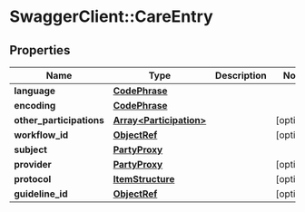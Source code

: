 # SwaggerClient::CareEntry

## Properties
Name | Type | Description | Notes
------------ | ------------- | ------------- | -------------
**language** | [**CodePhrase**](CodePhrase.md) |  | 
**encoding** | [**CodePhrase**](CodePhrase.md) |  | 
**other_participations** | [**Array&lt;Participation&gt;**](Participation.md) |  | [optional] 
**workflow_id** | [**ObjectRef**](ObjectRef.md) |  | [optional] 
**subject** | [**PartyProxy**](PartyProxy.md) |  | 
**provider** | [**PartyProxy**](PartyProxy.md) |  | [optional] 
**protocol** | [**ItemStructure**](ItemStructure.md) |  | [optional] 
**guideline_id** | [**ObjectRef**](ObjectRef.md) |  | [optional] 

